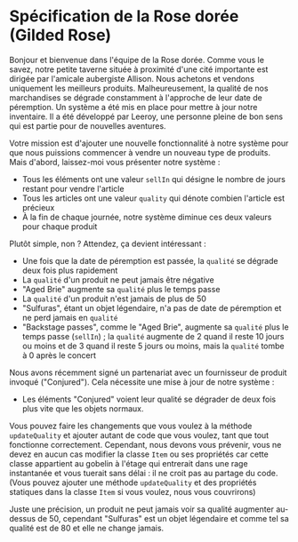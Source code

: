 # Spécification de la Rose dorée (Gilded Rose)

Bonjour et bienvenue dans l'équipe de la Rose dorée. 
Comme vous le savez, notre petite taverne située à proximité d'une cité importante est dirigée par l'amicale aubergiste Allison.
Nous achetons et vendons uniquement les meilleurs produits. Malheureusement, la qualité de nos marchandises se dégrade constamment à l'approche de leur date de péremption. 
Un système a été mis en place pour mettre à jour notre inventaire. Il a été développé par Leeroy, une personne pleine de bon sens qui est partie pour de nouvelles aventures.

Votre mission est d'ajouter une nouvelle fonctionnalité à notre système pour que nous puissions commencer à vendre un nouveau type de produits. 
Mais d'abord, laissez-moi vous présenter notre système :

- Tous les éléments ont une valeur `sellIn` qui désigne le nombre de jours restant pour vendre l'article
- Tous les articles ont une valeur `quality` qui dénote combien l'article est précieux
- À la fin de chaque journée, notre système diminue ces deux valeurs pour chaque produit

Plutôt simple, non ? Attendez, ça devient intéressant :

- Une fois que la date de péremption est passée, la `qualité` se dégrade deux fois plus rapidement
- La `qualité` d'un produit ne peut jamais être négative
- "Aged Brie" augmente sa `qualité` plus le temps passe
- La `qualité` d'un produit n'est jamais de plus de 50
- "Sulfuras", étant un objet légendaire, n'a pas de date de péremption et ne perd jamais en `qualité`
- "Backstage passes", comme le "Aged Brie", augmente sa `qualité` plus le temps passe (`sellIn`) ; 
la `qualité` augmente de 2 quand il reste 10 jours ou moins et de 3 quand il reste 5 jours ou moins, mais la `qualité` tombe à 0 après le concert

Nous avons récemment signé un partenariat avec un fournisseur de produit invoqué ("Conjured"). Cela nécessite une mise à jour de notre système :

- Les éléments "Conjured" voient leur qualité se dégrader de deux fois plus vite que les objets normaux.

Vous pouvez faire les changements que vous voulez à la méthode `updateQuality` et ajouter autant de code que vous voulez, tant que tout fonctionne correctement.
Cependant, nous devons vous prévenir, 
vous ne devez en aucun cas modifier la classe `Item` ou ses propriétés car cette classe appartient au gobelin à l'étage 
qui entrerait dans une rage instantanée et vous tuerait sans délai :
 il ne croit pas au partage du code. (Vous pouvez ajouter une méthode `updateQuality` et des propriétés statiques dans la classe `Item` si vous voulez, nous vous couvrirons)

Juste une précision, un produit ne peut jamais voir sa qualité augmenter au-dessus de 50, 
cependant "Sulfuras" est un objet légendaire et comme tel sa qualité est de 80 et elle ne change jamais.
